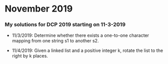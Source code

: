 # November 2019
### My solutions for DCP 2019 starting on 11-3-2019

- 11/3/2019: Determine whether there exists a one-to-one character mapping
from one string s1 to another s2.

- 11/4/2019: Given a linked list and a positive integer k,
rotate the list to the right by k places.
